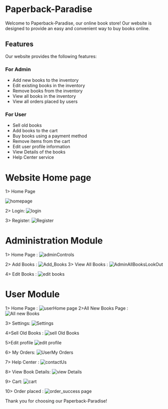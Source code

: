 # Paperback-Paradise

Welcome to Paperback-Paradise, our online book store! Our website is designed to provide an easy and convenient way to buy books online.

## Features

Our website provides the following features:

### For Admin
- Add new books to the inventory
- Edit existing books in the inventory
- Remove books from the inventory
- View all books in the inventory
- View all orders placed by users

### For User
- Sell old books
- Add books to the cart
- Buy books using a payment method
- Remove items from the cart
- Edit user profile information
- View Details of the books
- Help Center service


# Website Home page​

1> Home Page 

![homepage](https://github.com/Tanmay-Pandey-2003/Spring_paperback_paradise/assets/117560941/1bafeba5-5abb-4df9-90ae-84432431a18c)

2> Login: 
![login](https://github.com/Tanmay-Pandey-2003/Spring_paperback_paradise/assets/117560941/f6291790-3e23-4c0d-aafe-7fc9eab44ed9)


3> Register:
![Register](https://github.com/Tanmay-Pandey-2003/Spring_paperback_paradise/assets/117560941/b2877fa8-c650-4110-aea0-fa6ad8ca8de7)

# Administration Module​
1> Home Page :
![adminControls](https://github.com/Tanmay-Pandey-2003/Spring_paperback_paradise/assets/117560941/9457b92a-5467-4d8a-a3f6-b438dd236f0a)

2> Add Books : 
![Add_Books](https://github.com/Tanmay-Pandey-2003/Spring_paperback_paradise/assets/117560941/e18f1012-2605-4346-b7c4-953c162c058d)
3> View All Books :
![AdminAllBooksLookOut](https://github.com/Tanmay-Pandey-2003/Spring_paperback_paradise/assets/117560941/c65fdd62-713b-4b65-b8fb-66e9663a7dcf)

4> Edit Books : 
![edit books](https://github.com/Tanmay-Pandey-2003/Spring_paperback_paradise/assets/117560941/14840eea-0ea9-4e0a-abf4-40c1cfae6bef)

# User Module​
1> Home Page :
![userHome page](https://github.com/Tanmay-Pandey-2003/Spring_paperback_paradise/assets/117560941/eaaa8e02-6a24-49d6-b09a-43c6817d20d1)
2>All New Books Page : 
![All new Books](https://github.com/Tanmay-Pandey-2003/Spring_paperback_paradise/assets/117560941/73397c3d-1146-496f-adb1-f1616e6ee06c)

3> Settings:​
![Settings](https://github.com/Tanmay-Pandey-2003/Spring_paperback_paradise/assets/117560941/e1adb747-1eba-460e-93ad-16e360781a4d)

4>Sell Old Books : 
![sell Old Books](https://github.com/Tanmay-Pandey-2003/Spring_paperback_paradise/assets/117560941/9d5a6d64-1884-4fd5-ae12-a0d5e51ade58)

5>Edit profile 
![edit profile](https://github.com/Tanmay-Pandey-2003/Spring_paperback_paradise/assets/117560941/9dc6cb6e-a5bb-439f-90fb-2bdc2b6f3012)

6> My Orders: 
![UserMy Orders](https://github.com/Tanmay-Pandey-2003/Spring_paperback_paradise/assets/117560941/384c5fb4-297d-4d3f-930f-3d19df3f34dc)

7> Help Center :
![contactUs](https://github.com/Tanmay-Pandey-2003/Spring_paperback_paradise/assets/117560941/9c4bdcaa-534f-4830-aa8b-48eb15f77922)

8> View Book Details:
![view Details](https://github.com/Tanmay-Pandey-2003/Spring_paperback_paradise/assets/117560941/58f2e045-6da1-47bc-9cdc-aa325f086ade)

9> Cart: 
![cart](https://github.com/Tanmay-Pandey-2003/Spring_paperback_paradise/assets/117560941/21707c24-1e97-4083-aca8-5bd49b091e68)

10> Order placed :
![order_success page](https://github.com/Tanmay-Pandey-2003/Spring_paperback_paradise/assets/117560941/83ea5965-d24c-414e-9e08-afd21896c66f)




Thank you for choosing our Paperback-Paradise!
